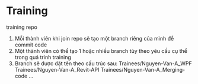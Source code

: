# Training
training repo
1. Mỗi thành viên khi join repo sẽ tạo một branch riêng của mình để commit code
2. Một thành viên có thể tạo 1 hoặc nhiều branch tùy theo yêu cầu cụ thể trong quá trình training
3. Branch sẽ được đặt tên theo cấu trúc sau:
      Trainees/Nguyen-Van-A_WPF
      Trainees/Nguyen-Van-A_Revit-API
      Trainees/Nguyen-Van-A_Merging-code
      ...
  
  
